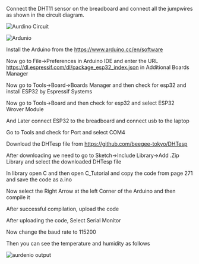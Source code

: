 Connect the DHT11 sensor on the breadboard and connect all the jumpwires as shown in the circuit diagram.

![Aurdino Circuit](https://user-images.githubusercontent.com/112037009/193188123-f3398c9b-5bec-41c4-9cb1-9e2cd7f88516.png)

![Ardunio](https://user-images.githubusercontent.com/112037009/206887746-2ebffa56-db99-4214-b4bd-e977abbf3205.jpeg)

Install the Arduino from the https://www.arduino.cc/en/software

Now go to File->Preferences in Arduino IDE and enter the URL https://dl.espressif.com/dl/package_esp32_index.json in Additional Boards Manager

Now go to Tools->Board->Boards Manager and then check for esp32 and install ESP32 by Espressif Systems

Now go to Tools->Board and then check for esp32 and select ESP32 Wrover Module

And Later connect ESP32 to the breadboard and connect usb to the laptop

Go to Tools and check for Port and select COM4

Download the DHTesp file from https://github.com/beegee-tokyo/DHTesp

After downloading we need to go to Sketch->Include Library->Add  .Zip Library and select the downloaded DHTesp file

In library open C and then open C_Tutorial and copy the code from page 271  and save the code as a.ino

Now select the Right Arrow at the left Corner of the Arduino and then compile it

After successful compilation, upload the code

After uploading the code, Select Serial Monitor 

Now change the baud rate to 115200

Then you can see the temperature and humidity as follows

![aurdenio output](https://user-images.githubusercontent.com/112037009/193188483-039fb03b-a572-4021-bdd6-e066d457772e.png)






